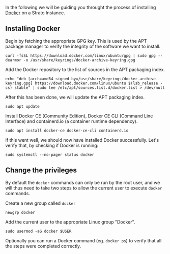 In the following we will be guiding you throught the process of installing [Docker](https://www.docker.com/) on a Strato Instance.

## Installing Docker
Begin by fetching the appropriate GPG key. This is used by the APT package manager to verify the integrity of the software we want to install.
```
curl -fsSL https://download.docker.com/linux/ubuntu/gpg | sudo gpg --dearmor -o /usr/share/keyrings/docker-archive-keyring.gpg
```

Add the Docker repository to the list of sources in the APT packaging index.
```
echo "deb [arch=amd64 signed-by=/usr/share/keyrings/docker-archive-keyring.gpg] https://download.docker.com/linux/ubuntu $(lsb_release -cs) stable" | sudo tee /etc/apt/sources.list.d/docker.list > /dev/null
```

After this has been done, we will update the APT packaging index.
```
sudo apt update
```

Install Docker CE (Community Edition), Docker CE CLI (Command Line Interface) and containerd.io (a container runtime dependency).
```
sudo apt install docker-ce docker-ce-cli containerd.io
```
If this went well, we should now have installed Docker successfully. Let's verify that, by checking if Docker is running:
```
sudo systemctl --no-pager status docker
```

## Change the privileges
By default the `docker` commands can only be run by the root user, and we will thus need to take two steps to allow the current user to execute `docker` commands. 

Create a new group called `docker`
```
newgrp docker
```

Add the current user to the appropriate Linux group "Docker".
```
sudo usermod -aG docker $USER 
```

Optionally you can run a Docker command (eg. `docker ps`) to verify that all the steps were completed correctly.
